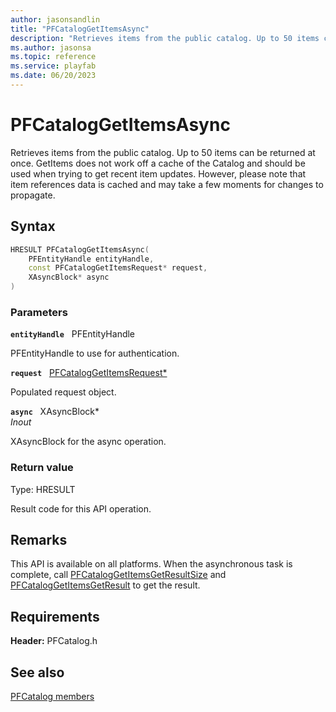```yaml
---
author: jasonsandlin
title: "PFCatalogGetItemsAsync"
description: "Retrieves items from the public catalog. Up to 50 items can be returned at once. GetItems does not work off a cache of the Catalog and should be used when trying to get recent item updates. However, please note that item references data is cached and may take a few moments for changes to propagate."
ms.author: jasonsa
ms.topic: reference
ms.service: playfab
ms.date: 06/20/2023
---
```


# PFCatalogGetItemsAsync  

Retrieves items from the public catalog. Up to 50 items can be returned at once. GetItems does not work off a cache of the Catalog and should be used when trying to get recent item updates. However, please note that item references data is cached and may take a few moments for changes to propagate.  

## Syntax  
  
```cpp
HRESULT PFCatalogGetItemsAsync(  
    PFEntityHandle entityHandle,  
    const PFCatalogGetItemsRequest* request,  
    XAsyncBlock* async  
)  
```  
  
### Parameters  
  
**`entityHandle`** &nbsp; PFEntityHandle  
  
PFEntityHandle to use for authentication.  
  
**`request`** &nbsp; [PFCatalogGetItemsRequest*](../../pfcatalogtypes/structs/pfcataloggetitemsrequest.md)  
  
Populated request object.  
  
**`async`** &nbsp; XAsyncBlock*  
*_Inout_*  
  
XAsyncBlock for the async operation.  
  
  
### Return value
Type: HRESULT
  
Result code for this API operation.
  
## Remarks  
  
This API is available on all platforms. When the asynchronous task is complete, call [PFCatalogGetItemsGetResultSize](pfcataloggetitemsgetresultsize.md) and [PFCatalogGetItemsGetResult](pfcataloggetitemsgetresult.md) to get the result.
  
## Requirements  
  
**Header:** PFCatalog.h
  
## See also  
[PFCatalog members](../pfcatalog_members.md)  

  
  
